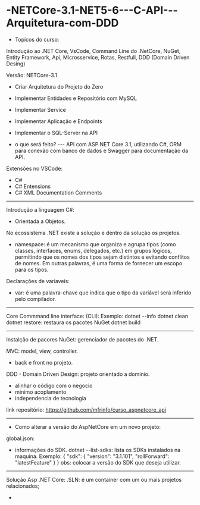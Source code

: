 # -NETCore-3.1-NET5-6---C-API---Arquitetura-com-DDD

- Topicos do curso:

Introdução ao .NET Core, VsCode, Command Line do .NetCore, NuGet, Entity Framework, Api, Microsservice, Rotas, Restfull, DDD (Domain Driven Desing)

Versão: NETCore-3.1
- Criar Arquitetura do Projeto do Zero
- Implementar Entidades e Repositório com MySQL
- Implementar Service
- Implementar Aplicação e Endpoints
- Implementar o SQL-Server na API


- o que será feito?
--- API com ASP.NET Core 3.1, utilizando C#, ORM para conexão com banco de dados e Swagger para documentação da API.


Extensões no VSCode:
- C#
- C# Entensions
- C# XML Documentation Comments
________________________________________________

Introdução a linguagem C#:
- Orientada a Objetos.


No ecossistema .NET existe a solução e dentro da solução os projetos.


- namespace: é um mecanismo que organiza e agrupa tipos (como classes, interfaces, enums, delegados, etc.) em grupos lógicos, permitindo que os nomes dos tipos sejam distintos e evitando conflitos de nomes. Em outras palavras, é uma forma de fornecer um escopo para os tipos.


Declarações de variaveis:
- var: é uma palavra-chave que indica que o tipo da variável será inferido pelo compilador.

________________________________________________

Core Commmand line interface: (CLI): 
Exemplo: dotnet --info
dotnet clean
dotnet restore: restaura os pacotes NuGet
dotnet build
________________________________________________

Instalção de pacores NuGet: gerenciador de pacotes do .NET.

MVC: model, view, controller.
- back e front no projeto.


DDD - Domain Driven Design: projeto orientado a dominio.
- alinhar o código com o negocio
- minimo acoplamento
- independencia de tecnologia


link repositório: https://github.com/mfrinfo/curso_aspnetcore_api

________________________________________________


- Como alterar a versão do AspNetCore em um novo projeto:

global.json:
- informações do SDK.
dotnet --list-sdks: lista os SDKs instalados na maquina.
Exemplo:
{
    "sdk": {
        "version": "3.1.101",
        "rollForward": "latestFeature"
    }
}
obs: colocar a versão do SDK que deseja utilizar.

________________________________________________


Solução Asp .NET Core:
.SLN: é um container com um ou mais projetos relacionados;

-
